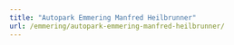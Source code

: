 ```yaml
---
title: "Autopark Emmering Manfred Heilbrunner"
url: /emmering/autopark-emmering-manfred-heilbrunner/
---
```

